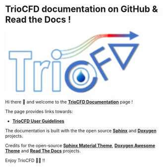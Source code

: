# TrioCFD documentation on GitHub & Read the Docs !

<img src="https://github.com/cea-trust-platform/.github/blob/main/profile/tcfd.png?raw=true" style="width:12cm;">

Hi there 👋 and welcome to the **[TrioCFD Documentation](https://triocfd-documentation.readthedocs.io/en/latest/)** page !

The page provides links towards:

- **[TrioCFD User Guidelines](https://triocfd-documentation.readthedocs.io/en/latest/)**

The documentation is built with the the open source **[Sphinx](https://www.sphinx-doc.org/en/master/)** and **[Doxygen](https://www.doxygen.nl/)** projects. 

Credits for the open-source **[Sphinx Material Theme](https://github.com/bashtage/sphinx-material/blob/main/LICENSE.md)**, **[Doxygen Awesome Theme](https://jothepro.github.io/doxygen-awesome-css/)** and **[Read The Docs](https://blog.readthedocs.com/website-migration/)** projects.

Enjoy TrioCFD 🍻🍻 !!
